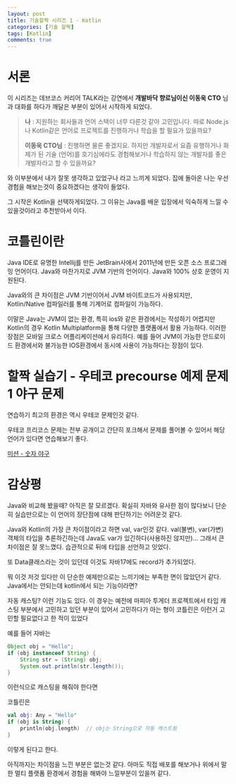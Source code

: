 ```yaml
---
layout: post
title: 기술할짝 시리즈 1 - Kotlin 
categories: [기술 할짝]
tags: [Kotlin]
comments: true
---
```


# 서론
이 시리즈는 데브코스 커리어 TALK라는 강연에서 **개발바닥 향로님이신 이동욱 CTO** 님과 대화를 하다가 깨달은 부분이 있어서 시작하게 되었다.

> **나** : 지원하는 회사들과 언어 스택이 너무 다른것 같아 고민입니다. 따로 Node.js나 Kotlin같은 언어로 프로젝트를 진행하거나 학습을 할 필요가 있을까요?
>
> **이동욱 CTO님** : 진행하면 물론 좋겠지요. 하지만 개발자로서 요즘 유행하거나 화제가 된 기술 (언어)를 호기심에라도 경험해보거나 학습하지 않는 개발자를 좋은 개발자라고 할 수 있을까요?


와 이부분에서 내가 잘못 생각하고 있었구나 라고 느끼게 되었다. 집에 돌아온 나는 우선 경험을 해보는것이 중요하겠다는 생각이 들었다.

그 시작은 Kotlin을 선택하게되었다. 그 이유는 Java를 배운 입장에서 익숙하게 느낄 수 있을것이라고 추천받아서 이다.

# 코틀린이란
Java IDE로 유명한 Intellij를 만든 JetBrain사에서 2011년에 만든  오픈 소스 프로그래밍 언어이다. Java와 마찬가지로 JVM 기반의 언어이다. Java와 100% 상호 운영이 지원된다.

Java와의 큰 차이점은 JVM 기반이어서 JVM 바이트코드가 사용되지만, Kotlin/Native 컴파일러를 통해 기계어로 컴파일이 가능하다.

이말은 Java는 JVM이 없는 환경, 특히 ios와 같은 환경에서는 작성하기 어렵지만 Kotlin의 경우 Kotlin Multiplatform을 통해 다양한 플랫폼에서 활용 가능하다. 이러한 장점은 모바일 크로스 어플리케이션에서 유리하다. 예를 들어 JVM이 가능한 안드로이드 환경에서와 불가능한 IOS환경에서 동시에 사용이 가능하다는 장점이 있다.

# 할짝 실습기 - 우테코 precourse 예제 문제 1 야구 문제

연습하기 최고의 환경은 역시 우테코 문제인것 같다.

우테코 프리코스 문제는 전부 공개이고 간단히 포크해서 문제를 풀어볼 수 있어서 해당 언어가 있다면 연습해보기 좋다.

[미션 - 숫자 야구](https://github.com/waterricecake/kotlin-baseball-6/tree/study)

# 감상평

Java와 비교해 봤을때? 아직은 잘 모르겠다. 확실히 자바와 유사한 점이 많다보니 단순히 실습만으로는 이 언어의 장단점에 대해 판단하기는 어려운것 같다.

Java와 Kotlin의 가장 큰 차이점이라고 하면 val, var인것 같다.
val(불변), var(가변) 객체의 타입을 추론하긴하는데
Java도 var가 있긴하다(사용하진 않지만)... 그래서 큰 차이점은 잘 못느꼈다. 습관적으로 뒤에 타입을 선언하고 잇었다.

또 Data클래스라는 것이 있던데 이것도 자바17에도 record가 추가되었다.

뭐 이것 저것 있다만 이 단순한 예제만으로는 느끼기에는 부족한 면이 많았던거 같다. Java에서는 안되는데 kotlin에서 되는 기능이라면?

자동 캐스팅? 이런 기능도 있다. 이 경우는 예전에 마피아 투게더 프로젝트에서 타입 캐스팅 부분에서 고민하고 있던 부분이 있어서 고민하다가 아는 형이 코틀린은 이런거 고민할 필요없다고 한 적이 있었다

예를 들어 자바는
```java
Object obj = "Hello";
if (obj instanceof String) {
    String str = (String) obj;
    System.out.println(str.length());
}
```
이런식으로 캐스팅을 해줘야 한다면

코틀린은
```kotlin
val obj: Any = "Hello"
if (obj is String) {
    println(obj.length)  // obj는 String으로 자동 캐스트됨
}
```
이렇게 된다고 한다.

아직까지는 차이점을 느낀 부분은 없는것 같다. 아마도 직접 배포를 해보거나 위에서 말한 멀티 플랫폼 환경에서 경험을 해봐야 느낄부분이 있을꺼 같다.
